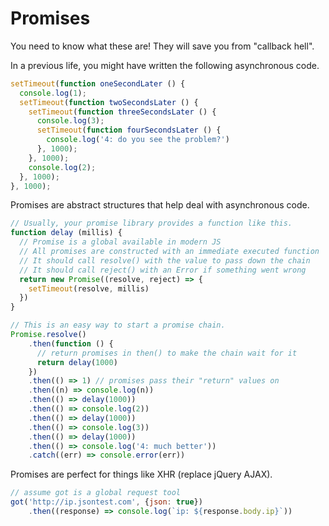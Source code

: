 # Promises
You need to know what these are! They will save you from "callback hell".

In a previous life, you might have written the following asynchronous code.

```js
setTimeout(function oneSecondLater () {
  console.log(1);
  setTimeout(function twoSecondsLater () {
    setTimeout(function threeSecondsLater () {
      console.log(3);
      setTimeout(function fourSecondsLater () {
        console.log('4: do you see the problem?')
      }, 1000);
    }, 1000);
    console.log(2);
  }, 1000);
}, 1000);
```

Promises are abstract structures that help deal with asynchronous code.

```js
// Usually, your promise library provides a function like this.
function delay (millis) {
  // Promise is a global available in modern JS
  // All promises are constructed with an immediate executed function
  // It should call resolve() with the value to pass down the chain
  // It should call reject() with an Error if something went wrong
  return new Promise((resolve, reject) => {
    setTimeout(resolve, millis)
  })
}

// This is an easy way to start a promise chain.
Promise.resolve()
	.then(function () {
	  // return promises in then() to make the chain wait for it
	  return delay(1000)
	})
	.then(() => 1) // promises pass their "return" values on
	.then((n) => console.log(n))
	.then(() => delay(1000))
	.then(() => console.log(2))
	.then(() => delay(1000))
	.then(() => console.log(3))
	.then(() => delay(1000))
	.then(() => console.log('4: much better'))
	.catch((err) => console.error(err))
```

Promises are perfect for things like XHR (replace jQuery AJAX).

```js
// assume got is a global request tool
got('http://ip.jsontest.com', {json: true})
	.then((response) => console.log(`ip: ${response.body.ip}`))
```
